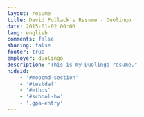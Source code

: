 ```yaml
---
layout: resume
title: David Pollack's Resume - Duolingo
date: 2015-01-02 00:00
lang: english
comments: false
sharing: false
footer: true
employer: duolingo
description: "This is my Duolingo resume."
hideid:
    - '#moocmd-section'
    - '#testdaf'
    - '#ethos'
    - '#school-hw'
    - '.gpa-entry'
---
```

